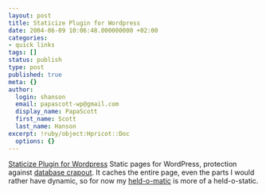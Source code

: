 ```yaml
---
layout: post
title: Staticize Plugin for Wordpress
date: 2004-06-09 10:06:48.000000000 +02:00
categories:
- quick links
tags: []
status: publish
type: post
published: true
meta: {}
author:
  login: shanson
  email: papascott-wp@gmail.com
  display_name: PapaScott
  first_name: Scott
  last_name: Hanson
excerpt: !ruby/object:Hpricot::Doc
  options: {}
---
```

<p><a href="http://www.cowpimp.com/archives/2004/06/08/staticize-plugin-for-wordpress/">Staticize Plugin for Wordpress</a> Static pages for WordPress, protection against <a href="https://www.papascott.de/archives/2004/05/15/what-wordpress-does-wrong/">database crapout</a>. It caches the entire page, even the parts I would rather have dynamic, so for now my <a href="https://www.papascott.de/archives/2004/06/05/held-o-matic/">held-o-matic</a> is more of a held-o-static.</p>
